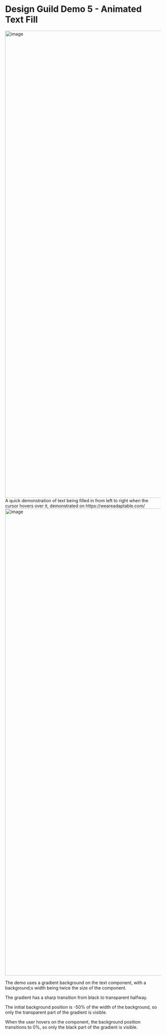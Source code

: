 # Design Guild Demo 5 - Animated Text Fill
<img width="1511" alt="image" src="https://user-images.githubusercontent.com/113339746/228310569-4943b240-6d7d-4567-9939-5073ea252e67.png">
A quick demonstration of text being filled in from left to right when the cursor hovers over it, demonstrated on https://weareadaptable.com/
<img width="1511" alt="image" src="https://user-images.githubusercontent.com/113339746/228311716-0c37d7c9-81f2-45d5-a409-1f96f37c77ff.png">

The demo uses a gradient background on the text component, with a background;s width being twice the size of the component. 

The gradient has a sharp transition from black to transparent halfway. 

The initial background position is -50% of the width of the background, so only the transparent part of the gradient is visible.

When the user hovers on the component, the background position transitions to 0%, so only the black part of the gradient is visible.
